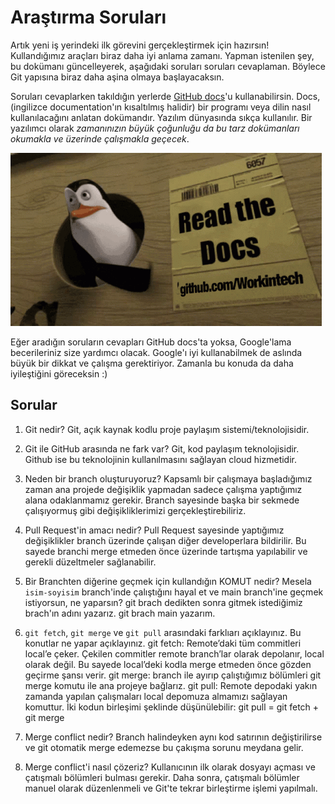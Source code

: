 # Araştırma Soruları

Artık yeni iş yerindeki ilk görevini gerçekleştirmek için hazırsın! Kullandığımız araçları biraz daha iyi anlama zamanı. Yapman istenilen şey, bu dokümanı güncelleyerek, aşağıdaki soruları soruları cevaplaman. Böylece Git yapısına biraz daha aşina olmaya başlayacaksın.

Soruları cevaplarken takıldığın yerlerde [GitHub docs](https://docs.github.com/en)'u kullanabilirsin. Docs, (ingilizce documentation'ın kısaltılmış halidir) bir programı veya dilin nasıl kullanılacağını anlatan dokümandır. Yazılım dünyasında sıkça kullanılır. Bir yazılımcı olarak _zamanınızın büyük çoğunluğu da bu tarz dokümanları okumakla ve üzerinde çalışmakla geçecek_.

![READ THE DOCS](https://github.com/Workintech/FSWeb-S1G1-Projesi-Web-Development-Projesi-icin-Git/blob/main/read-the-docs-wit.gif?raw=true)

Eğer aradığın soruların cevapları GitHub docs'ta yoksa, Google'lama becerileriniz size yardımcı olacak. Google'ı iyi kullanabilmek de aslında büyük bir dikkat ve çalışma gerektiriyor. Zamanla bu konuda da daha iyileştiğini göreceksin :)

## Sorular

1. Git nedir?
Git, açık kaynak kodlu proje paylaşım sistemi/teknolojisidir. 

2. Git ile GitHub arasında ne fark var?
Git, kod paylaşım teknolojisidir. Github ise bu teknolojinin kullanılmasını sağlayan cloud hizmetidir.

3. Neden bir branch oluşturuyoruz?
Kapsamlı bir çalışmaya başladığımız zaman ana projede değişiklik yapmadan sadece çalışma yaptığımız alana odaklanmamız gerekir. Branch sayesinde başka bir sekmede çalışıyormuş gibi değişikliklerimizi gerçekleştirebiliriz. 

4. Pull Request'in amacı nedir?
Pull Request sayesinde yaptığımız değişiklikler branch üzerinde çalışan diğer developerlara bildirilir. Bu sayede branchi merge etmeden önce üzerinde tartışma yapılabilir ve gerekli düzeltmeler sağlanabilir. 

5. Bir Branchten diğerine geçmek için kullandığın KOMUT nedir? Mesela `isim-soyisim` branch'inde çalıştığını hayal et ve main branch'ine geçmek istiyorsun, ne yaparsın?
git brach dedikten sonra gitmek istediğimiz brach'ın adını yazarız. git brach main yazarım.
 
6. `git fetch`, `git merge` ve `git pull` arasındaki farklıarı açıklayınız. Bu konutlar ne yapar açıklayınız.
git fetch: Remote’daki tüm commitleri local’e çeker. Çekilen commitler remote branch’lar olarak depolanır, local olarak değil. Bu sayede local’deki kodla merge etmeden önce gözden geçirme şansı verir.
git merge: branch ile ayırıp çalıştığımız bölümleri git merge komutu ile ana projeye bağlarız.
git pull: Remote depodaki yakın zamanda yapılan çalışmaları local depomuza almamızı sağlayan komuttur. İki kodun birleşimi şeklinde düşünülebilir: git pull = git fetch + git merge

7. Merge conflict nedir?
Branch halindeyken aynı kod satırının değiştirilirse ve git otomatik merge edemezse bu çakışma sorunu meydana gelir.

8. Merge conflict'i nasıl çözeriz?
Kullanıcının ilk olarak dosyayı açması ve çatışmalı bölümleri bulması gerekir. Daha sonra, çatışmalı bölümler manuel olarak düzenlenmeli ve Git'te tekrar birleştirme işlemi yapılmalı.
